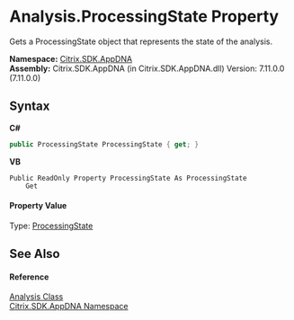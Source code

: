 # Analysis.ProcessingState Property 
 

Gets a ProcessingState object that represents the state of the analysis.

**Namespace:**&nbsp;[Citrix.SDK.AppDNA](index.md)<br />**Assembly:**&nbsp;Citrix.SDK.AppDNA (in Citrix.SDK.AppDNA.dll) Version: 7.11.0.0 (7.11.0.0)

## Syntax

**C#**
```csharp
public ProcessingState ProcessingState { get; }
```

**VB**
```vbnet
Public ReadOnly Property ProcessingState As ProcessingState
	Get
```


#### Property Value
Type: <a href="0c4e0f80-293e-004f-2d4b-942b254b7b2f">ProcessingState</a>

## See Also


#### Reference
<a href="7a7a7e37-0130-ea5c-9e7f-0fc355ebe76e">Analysis Class</a><br /><a href="fe2d265b-410b-8b11-1eb4-a790e0b062bf">Citrix.SDK.AppDNA Namespace</a><br />